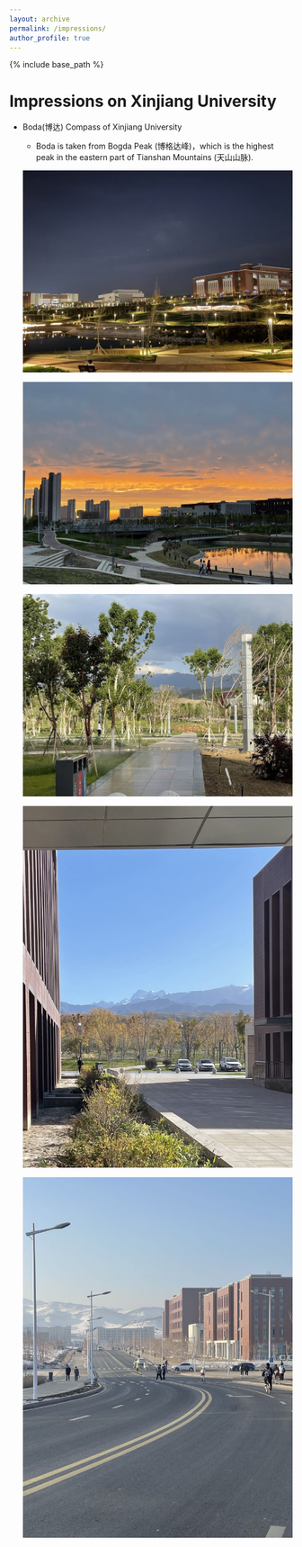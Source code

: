 ```yaml
---
layout: archive
permalink: /impressions/
author_profile: true
---
```


{% include base_path %}

Impressions on Xinjiang University
======
* Boda(博达) Compass of Xinjiang University
  * Boda is taken from Bogda Peak (博格达峰)，which is the highest peak in the eastern part of Tianshan Mountains (天山山脉).
    
  ![](/images/boda1.jpeg)
  
  ![](/images/boda2.jpeg)
  
  ![](/images/boda3.jpeg)
  
  ![](/images/boda4.jpeg)
  
  ![](/images/boda5.jpeg)

